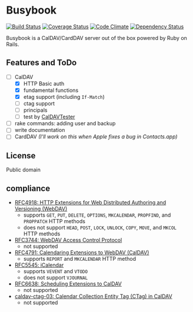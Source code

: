 Busybook
========
[![Build Status](https://travis-ci.org/nuta/busybook.svg?branch=master)](https://travis-ci.org/nuta/busybook)
[![Coverage Status](https://coveralls.io/repos/nuta/busybook/badge.svg?branch=master&service=github)](https://coveralls.io/github/nuta/busybook?branch=master)
[![Code Climate](https://codeclimate.com/github/nuta/busybook/badges/gpa.svg)](https://codeclimate.com/github/nuta/busybook)
[![Dependency Status](https://gemnasium.com/nuta/busybook.svg)](https://gemnasium.com/nuta/busybook)

Busybook is a CalDAV/CardDAV server out of the box powered by Ruby on Rails.

## Features and ToDo
- [ ] CalDAV
  - [x] HTTP Basic auth
  - [x] fundamental functions
  - [x] etag support (including `If-Match`)
  - [ ] ctag support
  - [ ] principals
  - [ ] test by [CalDAVTester](http://calendarserver.org/wiki/CalDAVTester)
- [ ] rake commands: adding user and backup
- [ ] write documentation
- [ ] CardDAV *(I'll work on this when Apple fixes a bug in Contacts.app)*

## License
Public domain

## compliance
- [RFC4918: HTTP Extensions for Web Distributed Authoring and Versioning (WebDAV)](http://tools.ietf.org/html/rfc4918)
  - supports `GET`, `PUT`, `DELETE`, `OPTIONS`, `MKCALENDAR`, `PROPFIND`, and `PROPPATCH` HTTP methods
  - does not support `HEAD`, `POST`, `LOCK`, `UNLOCK`, `COPY`, `MOVE`, and `MKCOL` HTTP methods
- [RFC3744: WebDAV Access Control Protocol](https://tools.ietf.org/html/rfc3744)
  - not supported
- [RFC4791: Calendaring Extensions to WebDAV (CalDAV)](http://tools.ietf.org/html/rfc4791)
  - supports `REPORT` and `MKCALENDAR` HTTP method
- [RFC5545: iCalendar](http://tools.ietf.org/html/rfc5545)
  - supports `VEVENT` and `VTODO`
  - does not support `VJOURNAL`
- [RFC6638: Scheduling Extensions to CalDAV](http://tools.ietf.org/html/rfc6638)
  - not supported
- [caldav-ctag-03: Calendar Collection Entity Tag (CTag) in CalDAV](https://trac.calendarserver.org/browser/CalendarServer/trunk/doc/Extensions/caldav-ctag.txt)
  - not supported
